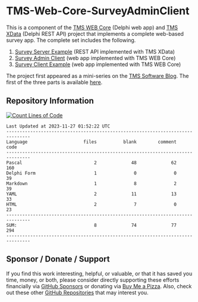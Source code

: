 # TMS-Web-Core-SurveyAdminClient
This is a component of the [TMS WEB Core](https://www.tmssoftware.com/site/tmswebcore.asp) (Delphi web app) and [TMS XData](https://www.tmssoftware.com/site/xdata.asp) (Delphi REST API) project that implements a complete web-based survey app. The complete set includes the following.

1. [Survey Server Example](https://github.com/500Foods/TMS-XData-SurveyServerExample) (REST API implemented with TMS XData)
2. [Survey Admin Client](https://github.com/500Foods/TMS-Web-Core-SurveyAdminClient) (web app implemented with TMS WEB Core)
3. [Survey Client Example](https://github.com/500Foods/TMS-WEB-Core-SurveyClientExample) (web app implemented with TMS WEB Core)

The project first appeared as a mini-series on the [TMS Software Blog](https://www.tmssoftware.com/site/blog.asp). The first of the three parts is available [here](https://www.tmssoftware.com/site/tmswebcore.asp).
## Repository Information
[![Count Lines of Code](https://github.com/500Foods/TMS-Web-Core-SurveyAdminClient/actions/workflows/main.yml/badge.svg)](https://github.com/500Foods/TMS-Web-Core-SurveyAdminClient/actions/workflows/main.yml)
<!--CLOC-START -->
```
Last Updated at 2023-11-27 01:52:22 UTC
-------------------------------------------------------------------------------
Language                     files          blank        comment           code
-------------------------------------------------------------------------------
Pascal                           2             48             62            160
Delphi Form                      1              0              0             39
Markdown                         1              8              2             39
YAML                             2             11             13             33
HTML                             2              7              0             23
-------------------------------------------------------------------------------
SUM:                             8             74             77            294
-------------------------------------------------------------------------------
```
<!--CLOC-END-->

## Sponsor / Donate / Support
If you find this work interesting, helpful, or valuable, or that it has saved you time, money, or both, please consider directly supporting these efforts financially via [GitHub Sponsors](https://github.com/sponsors/500Foods) or donating via [Buy Me a Pizza](https://www.buymeacoffee.com/andrewsimard500). Also, check out these other [GitHub Repositories](https://github.com/500Foods?tab=repositories&q=&sort=stargazers) that may interest you.

